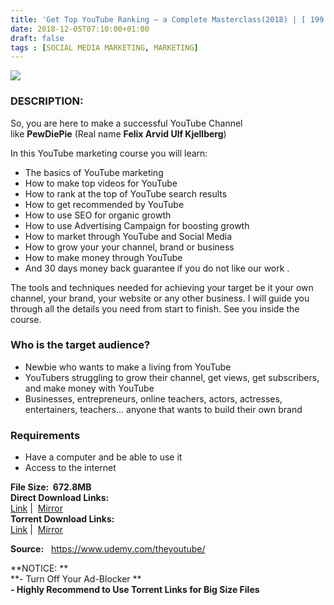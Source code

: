 ```yaml
---
title: 'Get Top YouTube Ranking – a Complete Masterclass(2018) | [ 199.99$ Course For Free ]'
date: 2018-12-05T07:10:00+01:00
draft: false
tags : [SOCIAL MEDIA MARKETING, MARKETING]
---
```


[![](https://3.bp.blogspot.com/--r1Ook1oQ_U/XAdqwfVn8xI/AAAAAAAAAlI/afGQ5O4suuc1l7qNykA_YWFX4uMlDCAlQCLcBGAs/s640/YouTube-Masterclass.jpg)](https://3.bp.blogspot.com/--r1Ook1oQ_U/XAdqwfVn8xI/AAAAAAAAAlI/afGQ5O4suuc1l7qNykA_YWFX4uMlDCAlQCLcBGAs/s1600/YouTube-Masterclass.jpg)

### DESCRIPTION:

So, you are here to make a successful YouTube Channel like **PewDiePie** (Real name **Felix Arvid Ulf Kjellberg**)

In this YouTube marketing course you will learn:  

*   The basics of YouTube marketing
*   How to make top videos for YouTube
*   How to rank at the top of YouTube search results
*   How to get recommended by YouTube
*   How to use SEO for organic growth
*   How to use Advertising Campaign for boosting growth
*   How to market through YouTube and Social Media
*   How to grow your your channel, brand or business
*   How to make money through YouTube
*   And 30 days money back guarantee if you do not like our work .

The tools and techniques needed for achieving your target be it your own channel, your brand, your website or any other business. I will guide you through all the details you need from start to finish. See you inside the course.  

### Who is the target audience?

*   Newbie who wants to make a living from YouTube
*   YouTubers struggling to grow their channel, get views, get subscribers, and make money with YouTube
*   Businesses, entrepreneurs, online teachers, actors, actresses, entertainers, teachers… anyone that wants to build their own brand

### Requirements

*   Have a computer and be able to use it
*   Access to the internet

**File Size:  672.8MB**  
**Direct Download Links:**  
 [Link](http://turboagram.com/18521555/complete-masterclass-link1) |  [Mirror](http://turboagram.com/18521555/complete-masterclass-link2)  
**Torrent Download Links:**  
 [Link](http://turboagram.com/18521555/complete-masterclass-torrent1) |  [Mirror](http://turboagram.com/18521555/complete-masterclass-torrent2)  
  
**Source:**   https://www.udemy.com/theyoutube/  
  
**NOTICE: **  
**\- Turn Off Your Ad-Blocker **  
**\- Highly Recommend to Use Torrent Links for Big Size Files**